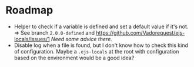 # Roadmap

- Helper to check if a variable is defined and set a default value if it's not. => See branch `2.0.0-defined` and https://github.com/Vadorequest/ejs-locals/issues/1 *Need some advice there.*
- Disable log when a file is found, but I don't know how to check this kind of configuration. Maybe a `.ejs-locals` at the root with configuration based on the environment would be a good idea?